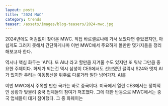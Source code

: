 ```yaml
---
layout: posts
title: "2024 MWC"
category: trends
teaser: /assets/images/blog-teasers/2024-mwc.jpg
---
```


2024년에도 어김없이 찾아온 MWC. 직접 바르셀로나에 가서 보았다면 좋았겠지만, 아쉽게도 그러지 못해서 간단하게나마 이번 MWC에서 주요하게 볼만한 몇가지들을 정리해보고자 한다.

역시나 핵심 화두는 'AI'다. 또 AI냐 라고 할만큼 지겨울 수도 있지만 또 워낙 그만큼 중요한 주제이다. 화제가 되는건 역시 삼성이 CES에서도 선보였던 갤럭시 S24와 엣지 AI가 있지만 우리는 이동통신을 위주로 다룰거라 일단 넘어가자. AI를

이번 MWC에서 주목할 만한 국가는 바로 중국이다. 미국에서 열린 CES에서는 정치적인 상황과 맞물려 중국 업체들의 참여가 저조했다. 그에 대한 반동으로 MWC에서는 중국 업체들이 대거 참여했다. 그 중 화웨이는